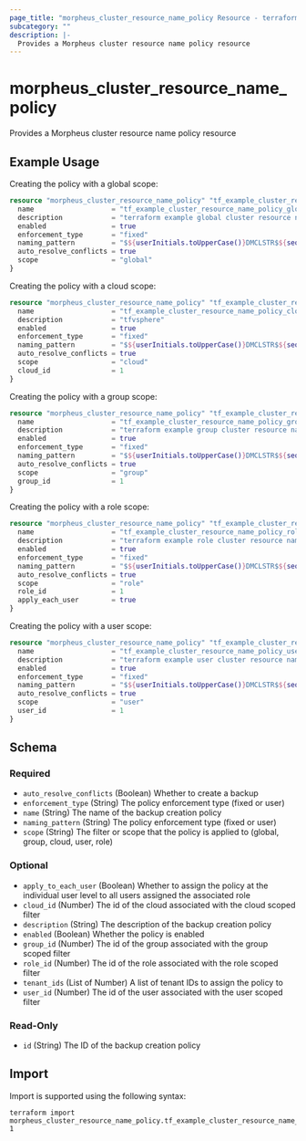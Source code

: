 ```yaml
---
page_title: "morpheus_cluster_resource_name_policy Resource - terraform-provider-morpheus"
subcategory: ""
description: |-
  Provides a Morpheus cluster resource name policy resource
---
```


# morpheus_cluster_resource_name_policy

Provides a Morpheus cluster resource name policy resource

## Example Usage

Creating the policy with a global scope:

```terraform
resource "morpheus_cluster_resource_name_policy" "tf_example_cluster_resource_name_policy_global" {
  name                   = "tf_example_cluster_resource_name_policy_global"
  description            = "terraform example global cluster resource name policy"
  enabled                = true
  enforcement_type       = "fixed"
  naming_pattern         = "$${userInitials.toUpperCase()}DMCLSTR$${sequence+1000}"
  auto_resolve_conflicts = true
  scope                  = "global"
}
```

Creating the policy with a cloud scope:

```terraform
resource "morpheus_cluster_resource_name_policy" "tf_example_cluster_resource_name_policy_cloud" {
  name                   = "tf_example_cluster_resource_name_policy_cloud"
  description            = "tfvsphere"
  enabled                = true
  enforcement_type       = "fixed"
  naming_pattern         = "$${userInitials.toUpperCase()}DMCLSTR$${sequence+1000}"
  auto_resolve_conflicts = true
  scope                  = "cloud"
  cloud_id               = 1
}
```

Creating the policy with a group scope:

```terraform
resource "morpheus_cluster_resource_name_policy" "tf_example_cluster_resource_name_policy_group" {
  name                   = "tf_example_cluster_resource_name_policy_group"
  description            = "terraform example group cluster resource name policy"
  enabled                = true
  enforcement_type       = "fixed"
  naming_pattern         = "$${userInitials.toUpperCase()}DMCLSTR$${sequence+1000}"
  auto_resolve_conflicts = true
  scope                  = "group"
  group_id               = 1
}
```

Creating the policy with a role scope:

```terraform
resource "morpheus_cluster_resource_name_policy" "tf_example_cluster_resource_name_policy_role" {
  name                   = "tf_example_cluster_resource_name_policy_role"
  description            = "terraform example role cluster resource name policy"
  enabled                = true
  enforcement_type       = "fixed"
  naming_pattern         = "$${userInitials.toUpperCase()}DMCLSTR$${sequence+1000}"
  auto_resolve_conflicts = true
  scope                  = "role"
  role_id                = 1
  apply_each_user        = true
}
```

Creating the policy with a user scope:

```terraform
resource "morpheus_cluster_resource_name_policy" "tf_example_cluster_resource_name_policy_user" {
  name                   = "tf_example_cluster_resource_name_policy_user"
  description            = "terraform example user cluster resource name policy"
  enabled                = true
  enforcement_type       = "fixed"
  naming_pattern         = "$${userInitials.toUpperCase()}DMCLSTR$${sequence+1000}"
  auto_resolve_conflicts = true
  scope                  = "user"
  user_id                = 1
}
```

<!-- schema generated by tfplugindocs -->
## Schema

### Required

- `auto_resolve_conflicts` (Boolean) Whether to create a backup
- `enforcement_type` (String) The policy enforcement type (fixed or user)
- `name` (String) The name of the backup creation policy
- `naming_pattern` (String) The policy enforcement type (fixed or user)
- `scope` (String) The filter or scope that the policy is applied to (global, group, cloud, user, role)

### Optional

- `apply_to_each_user` (Boolean) Whether to assign the policy at the individual user level to all users assigned the associated role
- `cloud_id` (Number) The id of the cloud associated with the cloud scoped filter
- `description` (String) The description of the backup creation policy
- `enabled` (Boolean) Whether the policy is enabled
- `group_id` (Number) The id of the group associated with the group scoped filter
- `role_id` (Number) The id of the role associated with the role scoped filter
- `tenant_ids` (List of Number) A list of tenant IDs to assign the policy to
- `user_id` (Number) The id of the user associated with the user scoped filter

### Read-Only

- `id` (String) The ID of the backup creation policy

## Import

Import is supported using the following syntax:

```shell
terraform import morpheus_cluster_resource_name_policy.tf_example_cluster_resource_name_policy 1
```
